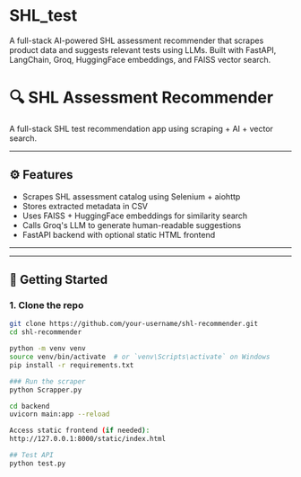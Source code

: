 # SHL_test
A full-stack AI-powered SHL assessment recommender that scrapes product data and suggests relevant tests using LLMs. Built with FastAPI, LangChain, Groq, HuggingFace embeddings, and FAISS vector search.

# 🔍 SHL Assessment Recommender

A full-stack SHL test recommendation app using scraping + AI + vector search.

---

## ⚙️ Features

- Scrapes SHL assessment catalog using Selenium + aiohttp
- Stores extracted metadata in CSV
- Uses FAISS + HuggingFace embeddings for similarity search
- Calls Groq's LLM to generate human-readable suggestions
- FastAPI backend with optional static HTML frontend

---


---

## 🚀 Getting Started

### 1. Clone the repo

```bash
git clone https://github.com/your-username/shl-recommender.git
cd shl-recommender

python -m venv venv
source venv/bin/activate  # or `venv\Scripts\activate` on Windows
pip install -r requirements.txt

### Run the scraper
python Scrapper.py

cd backend
uvicorn main:app --reload

Access static frontend (if needed):
http://127.0.0.1:8000/static/index.html

## Test API
python test.py

